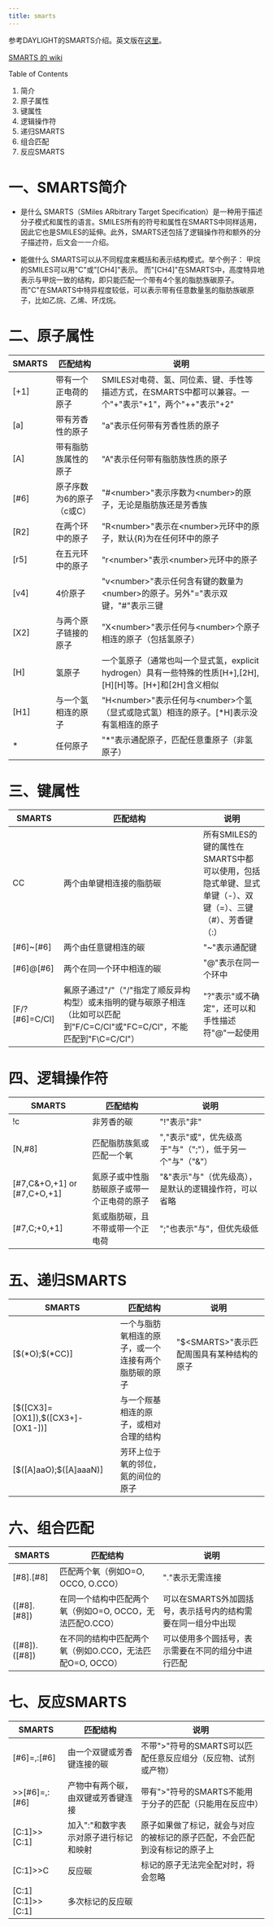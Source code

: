 ```yaml
---
title: smarts
---
```


参考DAYLIGHT的SMARTS介绍。英文版在[这里](https://www.daylight.com/dayhtml_tutorials/languages/smarts/index.html)。

[SMARTS 的 wiki](https://en.wikipedia.org/wiki/SMILES_arbitrary_target_specification) 

Table of Contents
1. 简介
2. 原子属性
3. 键属性 
4. 逻辑操作符
5. 递归SMARTS
6. 组合匹配
7. 反应SMARTS

# 一、SMARTS简介

* 是什么
SMARTS（SMiles ARbitrary Target Specification）是一种用于描述分子模式和属性的语言。SMILES所有的符号和属性在SMARTS中同样适用，因此它也是SMILES的延伸。此外，SMARTS还包括了逻辑操作符和额外的分子描述符，后文会一一介绍。

* 能做什么
SMARTS可以从不同程度来概括和表示结构模式。举个例子：
甲烷的SMILES可以用"C"或"[CH4]"表示。
而"[CH4]"在SMARTS中，高度特异地表示与甲烷一致的结构，即只能匹配一个带有4个氢的脂肪族碳原子。
而"C"在SMARTS中特异程度较低，可以表示带有任意数量氢的脂肪族碳原子，比如乙烷、乙烯、环戊烷。

# 二、原子属性
| SMARTS | 匹配结构                  | 说明                                                         |
| ------ | ------------------------- | ------------------------------------------------------------ |
| [+1]   | 带有一个正电荷的原子      | SMILES对电荷、氢、同位素、键、手性等描述方式，在SMARTS中都可以兼容。一个"+"表示"+1"，两个"++"表示"+2" |
| [a]    | 带有芳香性的原子          | "a"表示任何带有芳香性质的原子                                |
| [A]    | 带有脂肪族属性的原子      | "A"表示任何带有脂肪族性质的原子                              |
| [#6]   | 原子序数为6的原子（c或C） | "#\<number>"表示序数为\<number>的原子，无论是脂肪族还是芳香族 |
| [R2]   | 在两个环中的原子          | "R\<number>"表示在\<number>元环中的原子，默认{R}为在任何环中的原子 |
| [r5]   | 在五元环中的原子          | "r\<number>"表示\<number>元环中的原子                        |
| [v4]   | 4价原子                   | "v\<number>"表示任何含有键的数量为\<number>的原子。另外"="表示双键，"#"表示三键 |
| [X2]   | 与两个原子链接的原子      | "X\<number>"表示任何与\<number>个原子相连的原子（包括氢原子） |
| [H]    | 氢原子                    | 一个氢原子（通常也叫一个显式氢，explicit hydrogen）具有一些特殊的性质[H+],[2H],[H][H]等。[H+]和[2H]含义相似 |
| [H1]   | 与一个氢相连的原子        | "H\<number>"表示任何与\<number>个氢（显式或隐式氢）相连的原子。[*H]表示没有氢相连的原子 |
| *      | 任何原子                  | "*"表示通配原子，匹配任意重原子（非氢原子）                  |

# 三、键属性
| SMARTS         | 匹配结构                                                     | 说明                                                         |
| -------------- | ------------------------------------------------------------ | ------------------------------------------------------------ |
| CC             | 两个由单键相连接的脂肪碳                                     | 所有SMILES的键的属性在SMARTS中都可以使用，包括隐式单键、显式单键（-）、双键（=）、三键（#）、芳香键（:） |
| [#6]~[#6]      | 两个由任意键相连的碳                                         | "~"表示通配键                                                |
| [#6]@[#6]      | 两个在同一个环中相连的碳                                     | "@"表示在同一个环中                                          |
| [F/?[#6]=C/Cl] | 氟原子通过"/"（"/"指定了顺反异构构型）或未指明的键与碳原子相连（比如可以匹配到"F/C=C/Cl"或"FC=C/Cl"，不能匹配到"F\C=C/Cl"） | "?"表示"或不确定"，还可以和手性描述符"@"一起使用             |


# 四、逻辑操作符
| SMARTS                      | 匹配结构                                   | 说明                                                      |
| --------------------------- | ------------------------------------------ | --------------------------------------------------------- |
| !c                          | 非芳香的碳                                 | "!"表示"非"                                               |
| [N,#8]                      | 匹配脂肪族氮或匹配一个氧                   | ","表示"或"，优先级高于"与"（";"），低于另一个"与"（"&"） |
| [#7,C&+O,+1] or [#7,C+O,+1] | 氮原子或中性脂肪碳原子或带一个正电荷的原子 | "&"表示"与"（优先级高），是默认的逻辑操作符，可以省略     |
| [#7,C;+0,+1]                | 氮或脂肪碳，且不带或带一个正电荷           | ";"也表示"与"，但优先级低                                 |

# 五、递归SMARTS

| SMARTS                              | 匹配结构                                             | 说明                                       |
| ----------------------------------- | ---------------------------------------------------- | ------------------------------------------ |
| [\$(*O);\$(*CC)]                    | 一个与脂肪氧相连的原子，或一个连接有两个脂肪碳的原子 | "$\<SMARTS>"表示匹配周围具有某种结构的原子 |
| [\$([CX3]=[OX1]),\$([CX3+]-[OX1-])] | 与一个羰基相连的原子，或相对合理的结构               |                                            |
| [\$([A]aaO);\$([A]aaaN)]            | 芳环上位于氧的邻位，氮的间位的原子                   |                                            |

# 六、组合匹配

| SMARTS        | 匹配结构                                                 | 说明                                                         |
| ------------- | -------------------------------------------------------- | ------------------------------------------------------------ |
| [#8].[#8]     | 匹配两个氧（例如O=O, OCCO, O.CCO）                       | "."表示无需连接                                              |
| ([#8].[#8])   | 在同一个结构中匹配两个氧（例如O=O, OCCO，无法匹配O.CCO） | 可以在SMARTS外加圆括号，表示括号内的结构需要在同一组分中出现 |
| ([#8]).([#8]) | 在不同的结构中匹配两个氧（例如O.CCO，无法匹配O=O, OCCO） | 可以使用多个圆括号，表示需要在不同的组分中进行匹配           |

# 七、反应SMARTS

| SMARTS            | 匹配结构                              | 说明                                                         |
| ----------------- | ------------------------------------- | ------------------------------------------------------------ |
| [#6]=,:[#6]       | 由一个双键或芳香键连接的碳            | 不带">"符号的SMARTS可以匹配任意反应组分（反应物、试剂或产物） |
| >>[#6]=,:[#6]     | 产物中有两个碳，由双键或芳香键连接    | 带有">"符号的SMARTS不能用于分子的匹配（只能用在反应中）      |
| [C:1]>>[C:1]      | 加入":"和数字表示对原子进行标记和映射 | 原子如果做了标记，就会与对应的被标记的原子匹配，不会匹配到没有标记的原子上 |
| [C:1]>>C          | 反应碳                                | 标记的原子无法完全配对时，将会忽略                           |
| [C:1][C:1]>>[C:1] | 多次标记的反应碳                      |                                                              |

